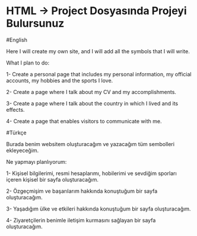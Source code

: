 # HTML -> Project Dosyasında Projeyi Bulursunuz

#English

Here I will create my own site, and I will add all the symbols that I will write.


What I plan to do:

1- Create a personal page that includes my personal information, my official accounts, my hobbies and the sports I love.

2- Create a page where I talk about my CV and my accomplishments.

3- Create a page where I talk about the country in which I lived and its effects.

4- Create a page that enables visitors to communicate with me.


#Türkçe

Burada benim websitem oluşturacağım ve yazacağım tüm sembolleri ekleyeceğim.

Ne yapmayı planlıyorum:

1- Kişisel bilgilerimi, resmi hesaplarımı, hobilerimi ve sevdiğim sporları içeren kişisel bir sayfa oluşturacağım.

2- Özgeçmişim ve başarılarım hakkında konuştuğum bir sayfa oluşturacağım.

3- Yaşadığım ülke ve etkileri hakkında konuştuğum bir sayfa oluşturacağım.

4- Ziyaretçilerin benimle iletişim kurmasını sağlayan bir sayfa oluşturacağım.
